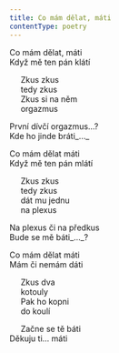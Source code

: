 ```yaml
---
title: Co mám dělat, máti
contentType: poetry
---
```


<section>

Co mám dělat, máti  
Když mě ten pán klátí

     Zkus zkus  
     tedy zkus  
     Zkus si na něm  
     orgazmus

První dívčí orgazmus…?  
Kde ho jinde bráti_…_

Co mám dělat máti  
Když mě ten pán mlátí

     Zkus zkus  
     tedy zkus  
     dát mu jednu  
     na plexus

Na plexus či na předkus  
Bude se mě báti_…_?

Co mám dělat máti  
Mám či nemám dáti

     Zkus dva  
     kotouly  
     Pak ho kopni  
     do koulí

     Začne se tě báti  
Děkuju ti… máti

</section>
